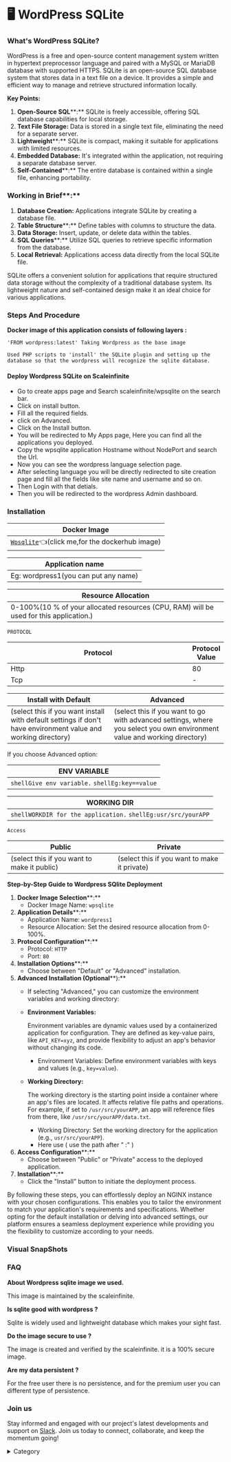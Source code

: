 

# 🖥 WordPress SQLite

### What's WordPress SQLite?

WordPress is a free and open-source content management system written in hypertext preprocessor language and paired with a MySQL or MariaDB database with supported HTTPS. SQLite is an open-source SQL database system that stores data in a text file on a device. It provides a simple and efficient way to manage and retrieve structured information locally.

**Key Points:**

1. **Open-Source SQL****:** SQLite is freely accessible, offering SQL database capabilities for local storage.
2. **Text File Storage:** Data is stored in a single text file, eliminating the need for a separate server.
3. **Lightweight****:** SQLite is compact, making it suitable for applications with limited resources.
4. **Embedded Database:** It's integrated within the application, not requiring a separate database server.
5. **Self-Contained****:** The entire database is contained within a single file, enhancing portability.

### **Working in Brief****:**

1. **Database Creation:** Applications integrate SQLite by creating a database file.
2. **Table Structure****:** Define tables with columns to structure the data.
3. **Data Storage:** Insert, update, or delete data within the tables.
4. **SQL Queries****:** Utilize SQL queries to retrieve specific information from the database.
5. **Local Retrieval:** Applications access data directly from the local SQLite file.

SQLite offers a convenient solution for applications that require structured data storage without the complexity of a traditional database system. Its lightweight nature and self-contained design make it an ideal choice for various applications.

### Steps And Procedure&#x20;

&#x20;**Docker image of this application consists of following layers :**

```
'FROM wordpress:latest' Taking Wordpress as the base image

Used PHP scripts to 'install' the SQLite plugin and setting up the database so that the wordpress will recognize the sqlite database. 

```

#### Deploy Wordpress SQLite on Scaleinfinite

* &#x20;Go to create apps page and Search scaleinfinite/wpsqlite on the search bar.
* &#x20;Click on install button.
* Fill all the required fields.
* &#x20;click on Advanced.
* &#x20;Click on the Install button.
* &#x20;You will be redirected to My Apps page, Here you can find all the applications you deployed.
* &#x20;Copy the wpsqlite application Hostname without NodePort and search the Url.
* Now you can see the wordpress language selection page.
* After selecting language you will be directly redirected to site creation page and fill all the fields like site name and username and so on.
* Then Login with that detials.
* Then you will be redirected to the wordpress Admin dashboard.

### Installation

| Docker Image                                                                                                                        |
| ----------------------------------------------------------------------------------------------------------------------------------- |
| [`Wpsqlite`](https://hub.docker.com/\_/wordpress)👈(click me,for the dockerhub image) |

| Application name                                                                   |
| ---------------------------------------------------------------------------------- |
| Eg: wordpress1(you can put any name) |

| Resource Allocation                                                                                                                                                     |
| ----------------------------------------------------------------------------------------------------------------------------------------------------------------------- |
| 0-100%(10 % of your allocated resources (CPU, RAM) will be used for this application.) |

`PROTOCOL`

<table><thead><tr><th width="417">Protocol</th><th>Protocol Value</th></tr></thead><tbody><tr><td>Http</td><td>80</td></tr><tr><td>Tcp</td><td>-</td></tr></tbody></table>

| Install with Default                                                                                                                                        | Advanced                                                                                                                                                               |
| ----------------------------------------------------------------------------------------------------------------------------------------------------------- | ---------------------------------------------------------------------------------------------------------------------------------------------------------------------- |
| (select this if you want install with default settings if don't have environment value and working directory) | (select this if you want to go with advanced settings, where you select you own environment value and working directory) |

If you choose Advanced option:

| ENV VARIABLE                                                            |
| ----------------------------------------------------------------------- |
| ```shellGive env variable.``` ```shellEg:key==value```  |

| WORKING DIR                                                                             |
| --------------------------------------------------------------------------------------- |
| ```shellWORKDIR for the application.``` ```shellEg:usr/src/yourAPP```  |

`Access`

| Public                                      | Private                                      |
| ------------------------------------------- | -------------------------------------------- |
| (select this if you want to make it public) | (select this if you want to make it private) |

**Step-by-Step Guide to Wordpress SQlite Deployment**

1. **Docker Image Selection****:**
   * Docker Image Name: `wpsqlite`
2. **Application Details****:**
   * Application Name: `wordpress1`
   * Resource Allocation: Set the desired resource allocation from 0-100%.
3. **Protocol Configuration****:**
   * Protocol: `HTTP`
   * Port: `80`
4. **Installation Options****:**
   * Choose between "Default" or "Advanced" installation.
5. **Advanced Installation (Optional****):**
   * If selecting "Advanced," you can customize the environment variables and working directory:
   *   **Environment Variables:**

       Environment variables are dynamic values used by a containerized application for configuration. They are defined as key-value pairs, like `API_KEY=xyz`, and provide flexibility to adjust an app's behavior without changing its code.

       * Environment Variables: Define environment variables with keys and values (e.g., `key=value`).
   *   **Working Directory:**

       The working directory is the starting point inside a container where an app's files are located. It affects relative file paths and operations. For example, if set to `/usr/src/yourAPP`, an app will reference files from there, like `/usr/src/yourAPP/data.txt`.

       * Working Directory: Set the working directory for the application (e.g., `usr/src/yourAPP`).
       * Here use ( use the path after   " :"  )
6. **Access Configuration****:**
   * Choose between "Public" or "Private" access to the deployed application.
7. **Installation****:**
   * Click the "Install" button to initiate the deployment process.

By following these steps, you can effortlessly deploy an NGINX instance with your chosen configurations. This enables you to tailor the environment to match your application's requirements and specifications. Whether opting for the default installation or delving into advanced settings, our platform ensures a seamless deployment experience while providing you the flexibility to customize according to your needs.

### Visual SnapShots





### FAQ

**About Wordpress sqlite image we used.**

This image is maintained by the scaleinfinite.

**Is sqlite good with wordpress ?**

Sqlite is widely used and lightweight database which makes your sight fast.

**Do the image secure to use ?**

The image is created and verified by the scaleinfinite. it is a 100% secure image.

**Are my data persistent ?**

For the free user there is no persistence, and for the premium user you can different type of persistence.

### Join us

Stay informed and engaged with our project's latest developments and support on [Slack](https://app.slack.com/client/T04QS32JX6E/C04QKEWE146). Join us today to connect, collaborate, and keep the momentum going! &#x20;

<details>

<summary>Category</summary>

Kubernetes, cloud computing, DevOps, cloud services, hosting platform, container orchestration, cloud infrastructure, cloud deployment, cloud management, cloud technology, cloud solutions, wordpress

</details>

